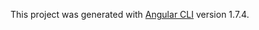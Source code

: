 
This project was generated with [Angular CLI](https://github.com/angular/angular-cli) version 1.7.4.

